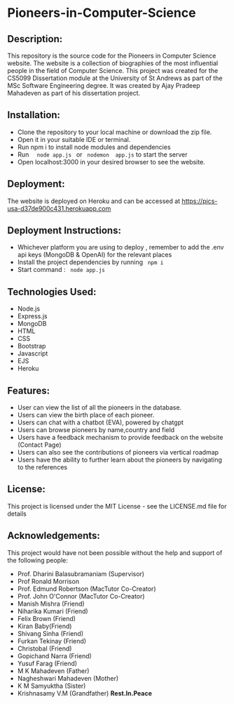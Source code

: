 # Pioneers-in-Computer-Science

## Description: 
This repository is the source code for the Pioneers in Computer Science website. The website is a collection of biographies of the most influential people in the field of Computer Science. This project was created for the CS5099 Dissertation module at the University of St Andrews as part of the MSc Software Engineering degree.
It was created by Ajay Pradeep Mahadeven as part of his dissertation project.

## Installation:
<ul>
<li> Clone the repository to your local machine or download the zip file. </li>
<li> Open it in your suitable IDE or terminal. </li>
<li> Run npm i to install node modules and dependencies </li>
<li> Run <code>  node app.js </code> or  <code> nodemon  app.js</code> to start the server </li>
<li> Open localhost:3000  in your desired browser to see the website.</li>
</ul>

## Deployment:
The website is deployed on Heroku and can be accessed at https://pics-usa-d37de900c431.herokuapp.com

## Deployment Instructions:
<ul>
<li> Whichever platform you are using to deploy , remember to add the .env api keys (MongoDB & OpenAI) for the relevant places </li>
<li> Install the project dependencies by running <code> npm i</code> </li>
<li> Start command : <code> node app.js </code></li>
</ul>

## Technologies Used:
<ul>
<li> Node.js </li>
<li> Express.js </li>
<li> MongoDB </li>
<li> HTML </li>
<li> CSS </li>
<li> Bootstrap </li>
<li> Javascript </li>
<li> EJS </li>
<li> Heroku </li>
</ul>

## Features:
<ul>
<li> User can view the list of all the pioneers in the database. </li>
<li> Users can view the birth place of each pioneer. </li>
<li> Users can chat with a chatbot (EVA), powered by chatgpt </li>
<li> Users can browse  pioneers by name,country and field </li>
<li> Users have a feedback mechanism to provide feedback on the website (Contact Page) </li>
<li> Users can also see the contributions of pioneers via vertical roadmap </li>
<li> Users have the ability to further learn about the pioneers by navigating to the references </li>
</ul>


## License:
This project is licensed under the MIT License - see the LICENSE.md file for details



## Acknowledgements:
This project would have not been possible without the help and support of the following people:
<ul>
<li> Prof. Dharini Balasubramaniam (Supervisor) </li>
<li> Prof Ronald Morrison </li>
<li> Prof. Edmund Robertson (MacTutor Co-Creator) </li>
<li> Prof. John O'Connor (MacTutor Co-Creator) </li>
<li> Manish Mishra (Friend)</li>
<li> Niharika Kumari (Friend)</li>
<li> Felix Brown (Friend)</li>
<li> Kiran Baby(Friend)</li>
<li> Shivang Sinha (Friend)</li>
<li> Furkan Tekinay (Friend)</li>
<li> Christobal (Friend)</li>
<li> Gopichand Narra (Friend)</li>
<li> Yusuf Farag (Friend)</li>
<li> M K Mahadeven (Father)</li>
<li> Nagheshwari Mahadeven (Mother)</li>
<li> K M Samyuktha (Sister)</li>
<li> Krishnasamy V.M (Grandfather) <strong>Rest.In.Peace</strong></li>
</ul>
